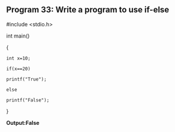 ## Program 33: Write a program to use if-else

#include <stdio.h>

int main()

{

    int x=10;
    
    if(x==20)
    
    printf("True");
    
    else 
    
    printf("False");
    
}

**Output:False**
